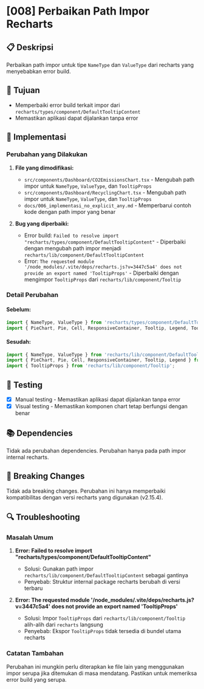 # [008] Perbaikan Path Impor Recharts

## 📋 Deskripsi
Perbaikan path impor untuk tipe `NameType` dan `ValueType` dari recharts yang menyebabkan error build.

## 🎯 Tujuan
- Memperbaiki error build terkait impor dari `recharts/types/component/DefaultTooltipContent`
- Memastikan aplikasi dapat dijalankan tanpa error

## 🔧 Implementasi

### Perubahan yang Dilakukan
1. **File yang dimodifikasi:**
   - `src/components/Dashboard/CO2EmissionsChart.tsx` - Mengubah path impor untuk `NameType`, `ValueType`, dan `TooltipProps`
   - `src/components/Dashboard/RecyclingChart.tsx` - Mengubah path impor untuk `NameType`, `ValueType`, dan `TooltipProps`
   - `docs/006_implementasi_no_explicit_any.md` - Memperbarui contoh kode dengan path impor yang benar

2. **Bug yang diperbaiki:**
   - Error build: `Failed to resolve import "recharts/types/component/DefaultTooltipContent"` - Diperbaiki dengan mengubah path impor menjadi `recharts/lib/component/DefaultTooltipContent`
   - Error: `The requested module '/node_modules/.vite/deps/recharts.js?v=3447c5a4' does not provide an export named 'TooltipProps'` - Diperbaiki dengan mengimpor `TooltipProps` dari `recharts/lib/component/Tooltip`

### Detail Perubahan

#### Sebelum:
```typescript
import { NameType, ValueType } from 'recharts/types/component/DefaultTooltipContent';
import { PieChart, Pie, Cell, ResponsiveContainer, Tooltip, Legend, TooltipProps } from 'recharts';
```

#### Sesudah:
```typescript
import { NameType, ValueType } from 'recharts/lib/component/DefaultTooltipContent';
import { PieChart, Pie, Cell, ResponsiveContainer, Tooltip, Legend } from 'recharts';
import { TooltipProps } from 'recharts/lib/component/Tooltip';
```

## 🧪 Testing
- [x] Manual testing - Memastikan aplikasi dapat dijalankan tanpa error
- [x] Visual testing - Memastikan komponen chart tetap berfungsi dengan benar

## 📚 Dependencies
Tidak ada perubahan dependencies. Perubahan hanya pada path impor internal recharts.

## 🚨 Breaking Changes
Tidak ada breaking changes. Perubahan ini hanya memperbaiki kompatibilitas dengan versi recharts yang digunakan (v2.15.4).

## 🔍 Troubleshooting

### Masalah Umum
1. **Error: Failed to resolve import "recharts/types/component/DefaultTooltipContent"**
   - Solusi: Gunakan path impor `recharts/lib/component/DefaultTooltipContent` sebagai gantinya
   - Penyebab: Struktur internal package recharts berubah di versi terbaru

2. **Error: The requested module '/node_modules/.vite/deps/recharts.js?v=3447c5a4' does not provide an export named 'TooltipProps'**
   - Solusi: Impor `TooltipProps` dari `recharts/lib/component/Tooltip` alih-alih dari `recharts` langsung
   - Penyebab: Ekspor `TooltipProps` tidak tersedia di bundel utama recharts

### Catatan Tambahan
Perubahan ini mungkin perlu diterapkan ke file lain yang menggunakan impor serupa jika ditemukan di masa mendatang. Pastikan untuk memeriksa error build yang serupa.